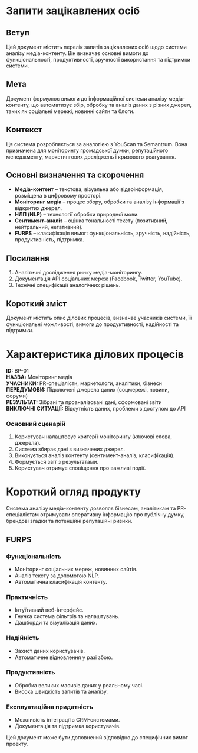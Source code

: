 # Запити зацікавлених осіб

## Вступ

Цей документ містить перелік запитів зацікавлених осіб щодо системи аналізу медіа-контенту. Він визначає основні вимоги до функціональності, продуктивності, зручності використання та підтримки системи.

## Мета

Документ формулює вимоги до інформаційної системи аналізу медіа-контенту, що автоматизує збір, обробку та аналіз даних з різних джерел, таких як соціальні мережі, новинні сайти та блоги.

## Контекст

Ця система розробляється за аналогією з YouScan та Semantrum. Вона призначена для моніторингу громадської думки, репутаційного менеджменту, маркетингових досліджень і кризового реагування.

## Основні визначення та скорочення

- **Медіа-контент** – текстова, візуальна або відеоінформація, розміщена в цифровому просторі.
- **Моніторинг медіа** – процес збору, обробки та аналізу інформації з відкритих джерел.
- **НЛП (NLP)** – технології обробки природної мови.
- **Сентимент-аналіз** – оцінка тональності тексту (позитивний, нейтральний, негативний).
- **FURPS** – класифікація вимог: функціональність, зручність, надійність, продуктивність, підтримка.

## Посилання

1. Аналітичні дослідження ринку медіа-моніторингу.
2. Документація API соціальних мереж (Facebook, Twitter, YouTube).
3. Технічні специфікації аналогічних рішень.

## Короткий зміст

Документ містить опис ділових процесів, визначає учасників системи, її функціональні можливості, вимоги до продуктивності, надійності та підтримки.

# Характеристика ділових процесів

**ID:** BP-01  
**НАЗВА:** Моніторинг медіа  
**УЧАСНИКИ:** PR-спеціалісти, маркетологи, аналітики, бізнеси  
**ПЕРЕДУМОВИ:** Підключені джерела даних (соцмережі, новини, форуми)  
**РЕЗУЛЬТАТ:** Зібрані та проаналізовані дані, сформовані звіти  
**ВИКЛЮЧНІ СИТУАЦІЇ:** Відсутність даних, проблеми з доступом до API  

### Основний сценарій

1. Користувач налаштовує критерії моніторингу (ключові слова, джерела).
2. Система збирає дані з визначених джерел.
3. Виконується аналіз контенту (сентимент-аналіз, класифікація).
4. Формується звіт з результатами.
5. Користувач отримує сповіщення про важливі події.

# Короткий огляд продукту

Система аналізу медіа-контенту дозволяє бізнесам, аналітикам та PR-спеціалістам отримувати оперативну інформацію про публічну думку, брендові згадки та потенційні репутаційні ризики.

## FURPS

### Функціональність
- Моніторинг соціальних мереж, новинних сайтів.
- Аналіз тексту за допомогою NLP.
- Автоматична класифікація контенту.

### Практичність
- Інтуїтивний веб-інтерфейс.
- Гнучка система фільтрів та налаштувань.
- Дашборди та візуалізація даних.

### Надійність
- Захист даних користувачів.
- Автоматичне відновлення у разі збою.

### Продуктивність
- Обробка великих масивів даних у реальному часі.
- Висока швидкість запитів та аналізу.

### Експлуатаційна придатність
- Можливість інтеграції з CRM-системами.
- Документація та підтримка користувачів.

Цей документ може бути доповнений відповідно до специфічних вимог проєкту.

